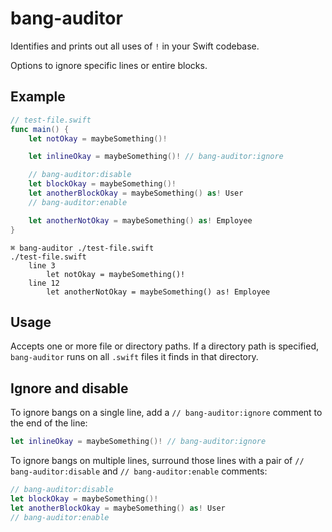 # bang-auditor

Identifies and prints out all uses of `!` in your Swift codebase.

Options to ignore specific lines or entire blocks.

## Example

```swift
// test-file.swift
func main() {
    let notOkay = maybeSomething()!

    let inlineOkay = maybeSomething()! // bang-auditor:ignore

    // bang-auditor:disable
    let blockOkay = maybeSomething()!
    let anotherBlockOkay = maybeSomething() as! User
    // bang-auditor:enable

    let anotherNotOkay = maybeSomething() as! Employee
}
```

```
⌘ bang-auditor ./test-file.swift
./test-file.swift
    line 3
        let notOkay = maybeSomething()!
    line 12
        let anotherNotOkay = maybeSomething() as! Employee
```

## Usage

Accepts one or more file or directory paths.
If a directory path is specified, `bang-auditor` runs on all `.swift` files it finds in that directory.

## Ignore and disable

To ignore bangs on a single line, add a `// bang-auditor:ignore` comment to the end of the line:

```swift
let inlineOkay = maybeSomething()! // bang-auditor:ignore
```

To ignore bangs on multiple lines, surround those lines with a pair of `// bang-auditor:disable` and `// bang-auditor:enable` comments:

```swift
// bang-auditor:disable
let blockOkay = maybeSomething()!
let anotherBlockOkay = maybeSomething() as! User
// bang-auditor:enable
```
